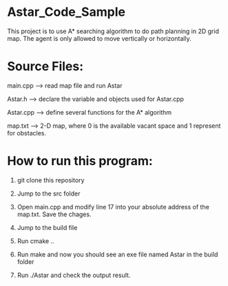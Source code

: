 # Astar_Code_Sample
This project is to use A* searching algorithm to do path planning in 2D grid map. The agent is only allowed to move vertically or horizontally.

# Source Files:
main.cpp --> read map file and run Astar 

Astar.h --> declare the variable and objects used for Astar.cpp

Astar.cpp --> define several functions for the A* algorithm

map.txt --> 2-D map, where 0 is the available vacant space and 1 represent for obstacles. 

# How to run this program:

1. git clone this repository

2. Jump to the src folder

3. Open main.cpp and modify line 17 into your absolute address of the map.txt. Save the chages.

4. Jump to the build file

5. Run cmake .. 

6. Run make and now you should see an exe file named Astar in the build folder

7. Run ./Astar and check the output result.

